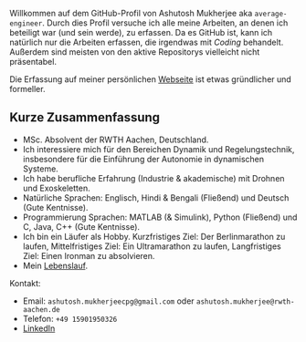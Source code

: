 Willkommen auf dem GitHub-Profil von Ashutosh Mukherjee aka `average-engineer`. Durch dies Profil versuche ich alle meine Arbeiten, an denen ich beteiligt war (und sein werde), zu erfassen. Da es GitHub ist, kann ich natürlich nur die Arbeiten erfassen, die irgendwas mit *Coding* behandelt. Außerdem sind meisten von den aktive Repositorys vielleicht nicht präsentabel.   

Die Erfassung auf meiner persönlichen [Webseite](https://average-engineer.github.io/Projects-Website-Ashutosh-Mukherjee/) ist etwas gründlicher und formeller.

## Kurze Zusammenfassung

* MSc. Absolvent der RWTH Aachen, Deutschland.
* Ich interessiere mich für den Bereichen Dynamik und Regelungstechnik, insbesondere für die Einführung der Autonomie in dynamischen Systeme.
* Ich habe berufliche Erfahrung (Industrie & akademische) mit Drohnen und Exoskeletten.
* Natürliche Sprachen: Englisch, Hindi & Bengali (Fließend) und Deutsch (Gute Kentnisse).
* Programmierung Sprachen: MATLAB (& Simulink), Python (Fließend) und C, Java, C++ (Gute Kentnisse).
* Ich bin ein Läufer als Hobby. Kurzfristiges Ziel: Der Berlinmarathon zu laufen, Mittelfristiges Ziel: Ein Ultramarathon zu laufen, Langfristiges Ziel: Einen Ironman zu absolvieren.
* Mein [Lebenslauf](https://github.com/average-engineer/Academic-Resume/blob/main/Academic%20Resume.pdf).

Kontakt:
* Email: `ashutosh.mukherjeecpg@gmail.com` oder `ashutosh.mukherjee@rwth-aachen.de`
* Telefon: `+49 15901950326`
* [LinkedIn](https://www.linkedin.com/in/ashutosh-mukherjee-376878165/)
